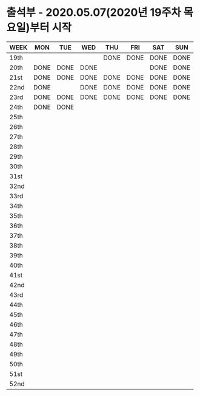 # 출석부 - 2020.05.07(2020년 19주차 목요일)부터 시작

WEEK | MON  | TUE  | WED  | THU  | FRI  | SAT  | SUN
---- | ---- | ---- | ---- | ---- | ---- | ---- | ----
19th |      |      |      | DONE | DONE | DONE | DONE
20th | DONE | DONE | DONE |      |      | DONE | DONE
21st | DONE | DONE | DONE | DONE | DONE | DONE | DONE
22nd | DONE |      | DONE | DONE | DONE | DONE | DONE
23rd | DONE | DONE | DONE | DONE | DONE | DONE | DONE
24th | DONE | DONE |      |      |      |      |
25th |      |      |      |      |      |      |     
26th |      |      |      |      |      |      |     
27th |      |      |      |      |      |      |     
28th |      |      |      |      |      |      |     
29th |      |      |      |      |      |      |     
30th |      |      |      |      |      |      |     
31st |      |      |      |      |      |      |     
32nd |      |      |      |      |      |      |     
33rd |      |      |      |      |      |      |     
34th |      |      |      |      |      |      |     
35th |      |      |      |      |      |      |     
36th |      |      |      |      |      |      |     
37th |      |      |      |      |      |      |     
38th |      |      |      |      |      |      |     
39th |      |      |      |      |      |      |     
40th |      |      |      |      |      |      |     
41st |      |      |      |      |      |      |     
42nd |      |      |      |      |      |      |     
43rd |      |      |      |      |      |      |     
44th |      |      |      |      |      |      |     
45th |      |      |      |      |      |      |     
46th |      |      |      |      |      |      |     
47th |      |      |      |      |      |      |     
48th |      |      |      |      |      |      |     
49th |      |      |      |      |      |      |     
50th |      |      |      |      |      |      |     
51st |      |      |      |      |      |      |     
52nd |      |      |      |      |      |      |     
